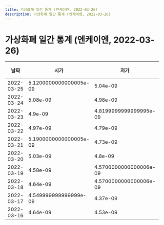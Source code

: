 ```yaml
---
title: 가상화폐 일간 통계 (엔케이엔, 2022-03-26)
description: 가상화폐 일간 통계 (엔케이엔, 2022-03-26)
---
```


가상화폐 일간 통계 (엔케이엔, 2022-03-26)
===

|날짜|시가|저가|고가|종가|비고|
|--|--|--|--|--|--|
|2022-03-25|5.1200000000000005e-09|5.04e-09|5.71e-09|5.24e-09|    |
|2022-03-24|5.08e-09|4.98e-09|5.789999999999999e-09|5.1200000000000005e-09|    |
|2022-03-23|4.9e-09|4.8199999999999995e-09|5.25e-09|5.169999999999999e-09|    |
|2022-03-22|4.97e-09|4.79e-09|5.47e-09|4.9899999999999995e-09|    |
|2022-03-21|5.1900000000000005e-09|4.73e-09|5.1900000000000005e-09|4.95e-09|    |
|2022-03-20|5.03e-09|4.8e-09|5.26e-09|4.95e-09|    |
|2022-03-19|4.58e-09|4.5700000000000006e-09|5.339999999999999e-09|5.03e-09|    |
|2022-03-18|4.64e-09|4.5700000000000006e-09|4.78e-09|4.5700000000000006e-09|    |
|2022-03-17|4.549999999999999e-09|4.37e-09|4.8899999999999995e-09|4.61e-09|    |
|2022-03-16|4.64e-09|4.53e-09|5.789999999999999e-09|4.549999999999999e-09|    |
